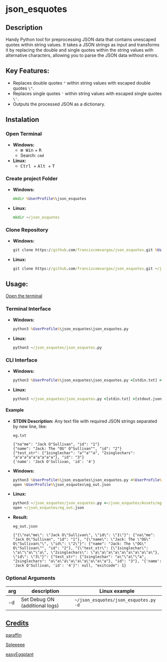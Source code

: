 # json_esquotes

## Description
Handy Python tool for preprocessing JSON data that contains unescaped quotes within string values. It takes a JSON strings as input and transforms it by replacing the double and single quotes within the string values with alternative characters, allowing you to parse the JSON data without errors.


## Key Features:
* Replaces double quotes ` " ` within string values with escaped double quotes ` \" `.
* Replaces single quotes ` ' ` within string values with escaped single quotes ` \' `.
* Outputs the processed JSON as a dictionary.

## Instalation
### Open Terminal
* **Windows:** 
    * <kbd>⊞ Win</kbd> + <kbd>R</kbd>
    * Search: `cmd` 
* **Linux:** 
    * <kbd> Ctrl </kbd> + <kbd> Alt </kbd> + <kbd>T</kbd>

### Create project Folder
   * **Windows:**
     ```cmd
     mkdir %UserProfile%\json_esquotes
     ```
   * **Linux:** 
     ```cmd
     mkdir ~/json_esquotes
     ```

### Clone Repository
   * **Windows:** 
     ```cmd
     git clone https://github.com/franciscomvargas/json_esquotes.git %UserProfile%\json_esquotes
     ```
   * **Linux:** 
     ```cmd
     git clone https://github.com/franciscomvargas/json_esquotes.git ~/json_esquotes
     ```

## Usage:
[Open the terminal](#open-terminal)
   
### Terminal Interface
   * **Windows:** 
     ```cmd
     python3 %UserProfile%\json_esquotes\json_esquotes.py
     ```
   * **Linux:** 
     ```cmd
     python3 ~/json_esquotes/json_esquotes.py
     ```

### CLI Interface
   * **Windows:** 
     ```cmd
     python3 %UserProfile%\json_esquotes\json_esquotes.py <[stdin.txt] >[stdout.json]
     ```
   * **Linux:** 
     ```cmd
     python3 ~/json_esquotes/json_esquotes.py <[stdin.txt] >[stdout.json]
     ```

#### Example
* **STDIN Description:** Any text file with required JSON strings separated by new line, like:
  
  `eg.txt`
  ```
  {"na"me": "Jack O"Sullivan", "id": "1"}
  {"name": "Jack: The "OG" O"Sullivan"", "id": "2"}
  {"test_str": {"1singlechar": "a""a""a", "2singlechars": "a"a"a"a"a"a"a"a"a"}, "id": "3"}
  {'name': 'Jack O'Sullivan, 'id': '4'}
  ```


 * **Windows:** 
   ```cmd
   python3 %UserProfile%\json_esquotes\json_esquotes.py <%UserProfile%\json_esquotes\Assets\eg.txt >%UserProfile%\json_esquotes\eg_out.json
   open %UserProfile%\json_esquotes\eg_out.json
   ```
 * **Linux:** 
   ```cmd
   python3 ~/json_esquotes/json_esquotes.py <~/json_esquotes/Assets/eg.txt >~/json_esquotes/eg_out.json
   open ~/json_esquotes/eg_out.json
   ```


 * **Result:** 

    `eg_out.json`
    ```
    {"{\"na\"me\": \"Jack O\"Sullivan\", \"id\": \"1\"}": {"na\"me": "Jack O\"Sullivan", "id": "1"}, "{\"name\": \"Jack: The \"OG\" O\"Sullivan\"\", \"id\": \"2\"}": {"name": "Jack: The \"OG\" O\"Sullivan\"", "id": "2"}, "{\"test_str\": {\"1singlechar\": \"a\"\"a\"\"a\", \"2singlechars\": \"a\"a\"a\"a\"a\"a\"a\"a\"a\"}, \"id\": \"3\"}": {"test_str": {"1singlechar": "a\"\"a\"\"a", "2singlechars": "a\"a\"a\"a\"a\"a\"a\"a\"a"}, "id": "3"}, "{'name': 'Jack O'Sullivan, 'id': '4'}": null, "exitcode": 1}
    ```

     
### Optional Arguments
|arg|description|Linux example|
|---|---|---|
|-d|Set Debug ON (additional logs)|`~/json_esquotes/json_esquotes.py -d`|



## [Credits](https://www.reddit.com/r/Python)
[paraffin](https://www.reddit.com/r/Python/comments/177704z/comment/k4r9brf/?utm_source=share&utm_medium=web2x&context=3)

[Spleeeee](https://www.reddit.com/r/Python/comments/177704z/comment/k4tayrm/?utm_source=share&utm_medium=web2x&context=3)

[easyEggplant](https://www.reddit.com/r/Python/comments/177704z/comment/k4uxbx4/?utm_source=share&utm_medium=web2x&context=3)
